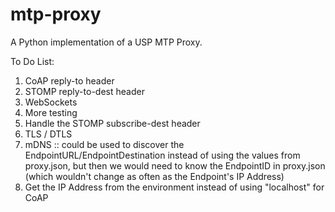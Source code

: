 # mtp-proxy
A Python implementation of a USP MTP Proxy.


To Do List:
1. CoAP reply-to header
2. STOMP reply-to-dest header
3. WebSockets
4. More testing
5. Handle the STOMP subscribe-dest header
6. TLS / DTLS
7. mDNS :: could be used to discover the EndpointURL/EndpointDestination
    instead of using the values from proxy.json, but then we would need
    to know the EndpointID in proxy.json (which wouldn't change as often
    as the Endpoint's IP Address)
8. Get the IP Address from the environment instead of using "localhost"
    for CoAP